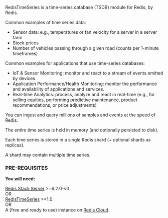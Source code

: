 RedisTimeSeries is a time-series database (TSDB) module for Redis, by Redis.

Common examples of time series data:
* Sensor data: e.g., temperatures or fan velocity for a server in a server farm
* Stock prices
* Number of vehicles passing through a given road (counts per 1-minute timeframes)

Common examples for applications that use time-series databases:
* IoT & Sensor Monitoring: monitor and react to a stream of events emitted by devices
* Application Performance/Health Monitoring: monitor the performance and availability of applications and services.
* Real-time Analytics: process, analyze and react in real-time (e.g., for selling equities, performing predictive maintenance, product recommendations, or price adjustments)

You can ingest and query millions of samples and events at the speed of Redis.

The entire time series is held in memory (and optionally persisted to disk).

Each time series is stored in a single Redis shard (+ optional shards as replicas).

A shard may contain multiple time series.

### PRE-REQUISITES
**You will need:**

[Redis Stack Server](https://redis.io/download/#redis-downloads) >=6.2.0-v0 \
OR \
[RedisTimeSeries](https://oss.redis.com/redistimeseries/) >=1.0 \
OR \
A (free and ready to use) instance on [Redis Cloud](https://redis.com/try-free/?utm_source=redis\&utm_medium=app\&utm_campaign=redisinsight_doc_guide).
